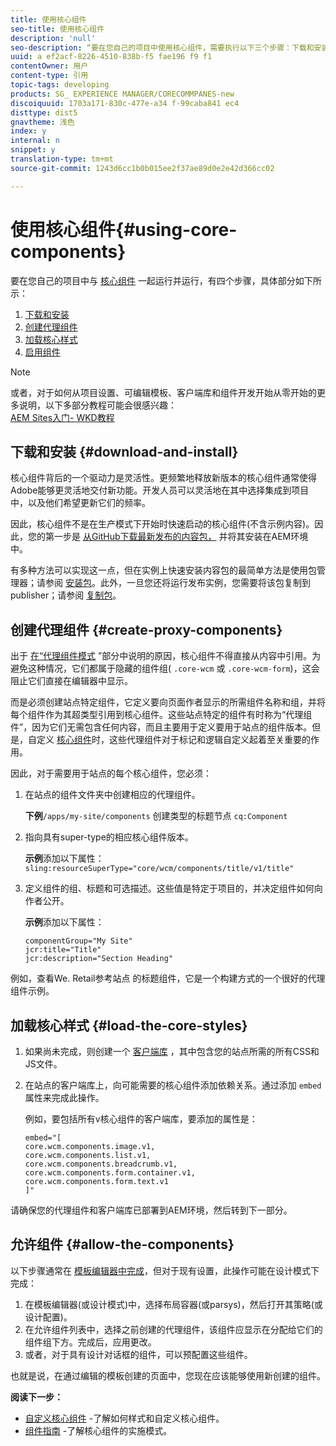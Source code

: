```yaml
---
title: 使用核心组件
seo-title: 使用核心组件
description: 'null'
seo-description: “要在您自己的项目中使用核心组件，需要执行以下三个步骤：下载和安装、创建代理组件、加载核心样式以及允许模板上的组件”。
uuid: a ef2acf-8226-4510-838b-f5 fae196 f9 f1
contentOwner: 用户
content-type: 引用
topic-tags: developing
products: SG_ EXPERIENCE MANAGER/CORECOMMPANES-new
discoiquuid: 1703a171-830c-477e-a34 f-99caba841 ec4
disttype: dist5
gnavtheme: 浅色
index: y
internal: n
snippet: y
translation-type: tm+mt
source-git-commit: 1243d6cc1b0b015ee2f37ae89d0e2e42d366cc02

---
```



# 使用核心组件{#using-core-components}

要在您自己的项目中与 [核心组件](developing.md) 一起运行并运行，有四个步骤，具体部分如下所示：

1. [下载和安装](#download-and-install)
1. [创建代理组件](#create-proxy-components)
1. [加载核心样式](#load-the-core-styles)
1. [启用组件](#allow-the-components)

>[!NOTE]
>
>或者，对于如何从项目设置、可编辑模板、客户端库和组件开发开始从零开始的更多说明，以下多部分教程可能会很感兴趣：\
>[AEM Sites入门- WKD教程](wknd-tutorial.md)

## 下载和安装 {#download-and-install}

核心组件背后的一个驱动力是灵活性。更频繁地释放新版本的核心组件通常使得Adobe能够更灵活地交付新功能。开发人员可以灵活地在其中选择集成到项目中，以及他们希望更新它们的频率。

因此，核心组件不是在生产模式下开始时快速启动的核心组件(不含示例内容)。因此，您的第一步是 [从GitHub下载最新发布的内容包，](https://github.com/adobe/aem-core-wcm-components/releases/latest) 并将其安装在AEM环境中。

有多种方法可以实现这一点，但在实例上快速安装内容包的最简单方法是使用包管理器；请参阅 [安装包](https://helpx.adobe.com/experience-manager/6-5/sites/administering/using/package-manager.html)。此外，一旦您还将运行发布实例，您需要将该包复制到publisher；请参阅 [复制包](https://helpx.adobe.com/experience-manager/6-5/sites/administering/using/package-manager.html)。

<!-- 

Comment Type: annotation
Last Modified By: ims-author-CE1E2CE451D1F0680A490D45@AdobeID
Last Modified Date: 2017-04-17T16:42:59.142-0400

Should we be promoting embedding the core-component package as an artifact in a customer application, reasoning as follows: 1) a customer application is required to leverage core components (at a minimum, proxy components must be defined) 2) a customer application must be updated to leverage new versions of core components (since it requires adjusting the sling:resourceSuperType to point at the new version of the component) It seems the only time theres an advantage to installing a release directly is if a bug-fix (non version-changing) release of core-components is cut, and it doesnt coincide with an application deployment. WDYT? For example, recommend doing this for ACS Commons which has a similar use-case (https://adobe-consulting-services.github.io/acs-aem-commons/pages/maven.html) We can of course keep the instructions for manually deploying, since some will want to do this, or the bug-fix use-case will appear.

 -->

## 创建代理组件 {#create-proxy-components}

出于 [在“代理组件模式](guidelines.md#proxy-component-pattern) ”部分中说明的原因，核心组件不得直接从内容中引用。为避免这种情况，它们都属于隐藏的组件组( `.core-wcm` 或 `.core-wcm-form`)，这会阻止它们直接在编辑器中显示。

而是必须创建站点特定组件，它定义要向页面作者显示的所需组件名称和组，并将每个组件作为其超类型引用到核心组件。这些站点特定的组件有时称为“代理组件”，因为它们无需包含任何内容，而且主要用于定义要用于站点的组件版本。但是，自定义 [核心组件](customizing.md)时，这些代理组件对于标记和逻辑自定义起着至关重要的作用。

因此，对于需要用于站点的每个核心组件，您必须：

1. 在站点的组件文件夹中创建相应的代理组件。

   **下例**`/apps/my-site/components` 创建类型的标题节点 `cq:Component`

1. 指向具有super-type的相应核心组件版本。

   **示例**添加以下属性：\
   `sling:resourceSuperType="core/wcm/components/title/v1/title"`

1. 定义组件的组、标题和可选描述。这些值是特定于项目的，并决定组件如何向作者公开。

   **示例**添加以下属性：

   ```shell
   componentGroup="My Site"
   jcr:title="Title"  
   jcr:description="Section Heading"
   ```

例如，查看We. Retail参考站点 [](https://github.com/Adobe-Marketing-Cloud/aem-sample-we-retail/blob/master/ui.apps/src/main/content/jcr_root/apps/weretail/components/content/title/.content.xml)的标题组件，它是一个构建方式的一个很好的代理组件示例。

## 加载核心样式 {#load-the-core-styles}

<!-- 

Comment Type: annotation
Last Modified By: ims-author-CE1E2CE451D1F0680A490D45@AdobeID
Last Modified Date: 2017-04-17T16:57:16.414-0400

Styles is odd in that most Core Components do not have CSS; very few even have structural CSS (breadcrumbs, list) It may be more apt to title this section: Load the Core JavaScript and CSS or Load the Core Client Libraries ?

 -->

<!-- 

Comment Type: annotation
Last Modified By: ims-author-CE1E2CE451D1F0680A490D45@AdobeID
Last Modified Date: 2017-04-17T17:41:37.115-0400

This section seems to cover the "sites" clientlibs for core components; Do we need a section for ensuring the editor clientlibs are loaded in the Page Editor? Pending: https://github.com/Adobe-Marketing-Cloud/aem-core-wcm-components/issues/15

 -->

<!-- 

Comment Type: annotation
Last Modified By: cotescu
Last Modified Date: 2018-03-09T10:45:52.812-0500

Load the Core Client Libraries sounds way better

 -->

1. 如果尚未完成，则创建一个 [客户端库](https://helpx.adobe.com/experience-manager/6-5/sites/developing/using/clientlibs.html) ，其中包含您的站点所需的所有CSS和JS文件。
1. 在站点的客户端库上，向可能需要的核心组件添加依赖关系。通过添加 `embed` 属性来完成此操作。

   例如，要包括所有v核心组件的客户端库，要添加的属性是：

   ```shell
   embed="[  
   core.wcm.components.image.v1,  
   core.wcm.components.list.v1,  
   core.wcm.components.breadcrumb.v1,  
   core.wcm.components.form.container.v1,  
   core.wcm.components.form.text.v1  
   ]"
   ```

请确保您的代理组件和客户端库已部署到AEM环境，然后转到下一部分。

## 允许组件 {#allow-the-components}

以下步骤通常在 [模板编辑器中完成](https://helpx.adobe.com/experience-manager/6-5/sites/authoring/using/templates.html)，但对于现有设置，此操作可能在设计模式下完成：

1. 在模板编辑器(或设计模式)中，选择布局容器(或parsys)，然后打开其策略(或设计配置)。
1. 在允许组件列表中，选择之前创建的代理组件，该组件应显示在分配给它们的组件组下方。完成后，应用更改。
1. 或者，对于具有设计对话框的组件，可以预配置这些组件。

也就是说，在通过编辑的模板创建的页面中，您现在应该能够使用新创建的组件。

**阅读下一步：**

* [自定义核心组件](customizing.md) -了解如何样式和自定义核心组件。
* [组件指南](guidelines.md) -了解核心组件的实施模式。
